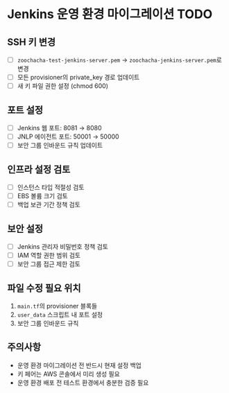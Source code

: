 # Jenkins 운영 환경 마이그레이션 TODO

## SSH 키 변경
- [ ] `zoochacha-test-jenkins-server.pem` → `zoochacha-jenkins-server.pem`로 변경
- [ ] 모든 provisioner의 private_key 경로 업데이트
- [ ] 새 키 파일 권한 설정 (chmod 600)

## 포트 설정
- [ ] Jenkins 웹 포트: 8081 → 8080
- [ ] JNLP 에이전트 포트: 50001 → 50000
- [ ] 보안 그룹 인바운드 규칙 업데이트

## 인프라 설정 검토
- [ ] 인스턴스 타입 적절성 검토
- [ ] EBS 볼륨 크기 검토
- [ ] 백업 보관 기간 정책 검토

## 보안 설정
- [ ] Jenkins 관리자 비밀번호 정책 검토
- [ ] IAM 역할 권한 범위 검토
- [ ] 보안 그룹 접근 제한 검토

## 파일 수정 필요 위치
1. `main.tf`의 provisioner 블록들
2. `user_data` 스크립트 내 포트 설정
3. 보안 그룹 인바운드 규칙

## 주의사항
- 운영 환경 마이그레이션 전 반드시 현재 설정 백업
- 키 페어는 AWS 콘솔에서 미리 생성 필요
- 운영 환경 배포 전 테스트 환경에서 충분한 검증 필요 
